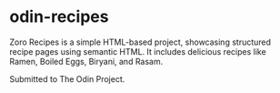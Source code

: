 # odin-recipes

Zoro Recipes is a simple HTML-based project, showcasing structured recipe pages using semantic HTML. 
It includes delicious recipes like Ramen, Boiled Eggs, Biryani, and Rasam.

Submitted to The Odin Project.